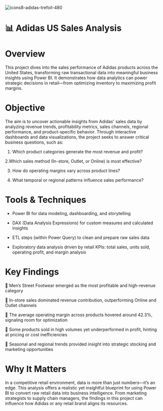 
![icons8-adidas-trefoil-480](https://github.com/user-attachments/assets/1c03b6d5-d40d-4c3e-8c29-4dcbfcd87d47)

# 📊 Adidas US Sales Analysis

# Overview
This project dives into the sales performance of Adidas products across the United States, transforming raw transactional data into meaningful business insights using Power BI. It demonstrates how data analytics can power strategic decisions in retail—from optimizing inventory to maximizing profit margins.

# Objective
The aim is to uncover actionable insights from Adidas' sales data by analyzing revenue trends, profitability metrics, sales channels, regional performance, and product-specific behavior. Through interactive dashboards and data visualizations, the project seeks to answer critical business questions, such as:

1. Which product categories generate the most revenue and profit?

2.Which sales method (In-store, Outlet, or Online) is most effective?

3. How do operating margins vary across product lines?

4. What temporal or regional patterns influence sales performance?

# Tools & Techniques
- Power BI for data modeling, dashboarding, and storytelling

- DAX (Data Analysis Expressions) for custom measures and calculated insights

- ETL steps (within Power Query) to clean and prepare raw sales data

- Exploratory data analysis driven by retail KPIs: total sales, units sold, operating profit, and margin analysis

# Key Findings
🔹 Men’s Street Footwear emerged as the most profitable and high-revenue category

🔹 In-store sales dominated revenue contribution, outperforming Online and Outlet channels

🔹 The average operating margin across products hovered around 42.3%, signaling room for optimization

🔹 Some products sold in high volumes yet underperformed in profit, hinting at pricing or cost inefficiencies

🔹 Seasonal and regional trends provided insight into strategic stocking and marketing opportunities

# Why It Matters
In a competitive retail environment, data is more than just numbers—it’s an edge. This analysis offers a realistic yet insightful blueprint for using Power BI to convert raw retail data into business intelligence. From marketing strategists to supply chain managers, the findings in this project can influence how Adidas or any retail brand aligns its resources.
